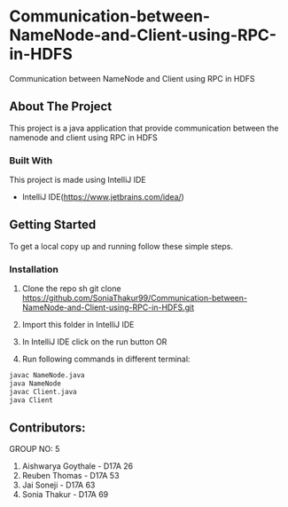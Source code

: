 # Communication-between-NameNode-and-Client-using-RPC-in-HDFS
Communication between NameNode and Client using RPC in HDFS
## About The Project

This project is a java application that provide communication between the namenode and client using RPC in HDFS

### Built With
This project is made using IntelliJ IDE

* IntelliJ IDE(https://www.jetbrains.com/idea/)


<!-- GETTING STARTED -->
## Getting Started

To get a local copy up and running follow these simple steps.

### Installation
 
1. Clone the repo
sh
git clone https://github.com/SoniaThakur99/Communication-between-NameNode-and-Client-using-RPC-in-HDFS.git

2. Import this folder in IntelliJ IDE

3. In IntelliJ IDE click on the run button OR 

4. Run following commands in different terminal:
```sh
javac NameNode.java
java NameNode
javac Client.java
java Client
```
<!-- CONTRIBUTING -->
## Contributors:
GROUP NO: 5

1. Aishwarya Goythale - D17A 26
2. Reuben Thomas - D17A 53
3. Jai Soneji - D17A 63
4. Sonia Thakur - D17A 69

